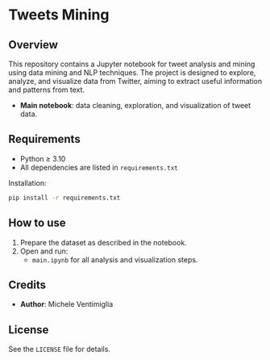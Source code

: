 # Tweets Mining

## Overview

This repository contains a Jupyter notebook for tweet analysis and mining using data mining and NLP techniques. The project is designed to explore, analyze, and visualize data from Twitter, aiming to extract useful information and patterns from text.

- **Main notebook**: data cleaning, exploration, and visualization of tweet data.

## Requirements

- Python ≥ 3.10
- All dependencies are listed in `requirements.txt`

Installation:

```bash
pip install -r requirements.txt
```

## How to use

1. Prepare the dataset as described in the notebook.
2. Open and run:
   - `main.ipynb` for all analysis and visualization steps.

## Credits

- **Author**: Michele Ventimiglia

## License

See the `LICENSE` file for details.
